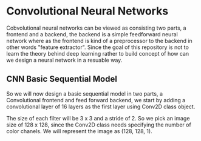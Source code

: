 # Convolutional Neural Networks

Cobvolutional neural networks can be viewed as consisting two parts, a frontend and a backend, the backend is a simple feedforward neural network where as the frontend is kind of a preprocessor to the backend in other words "feature extractor".
Since the goal of this repository is not to learn the theory behind deep learning rather to build concept of how can we design a neural network in a resuable way. 

## CNN Basic Sequential Model
So we will now design a basic sequential model in two parts, a Convolutional frontend and feed forward backend, we start by adding a convolutional layer of 16 layers as the first layer using Conv2D class object. 

The size of each filter will be 3 x 3 and a stride of 2. So we pick an image size of 128 x 128, since the Conv2D class needs specifying the number of color chanels. We will represent the image as (128, 128, 1).

